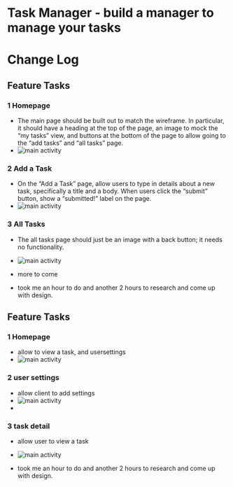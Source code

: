 # Task Manager - build a manager to manage your tasks

# Change Log
## Feature Tasks
### 1 Homepage
- The main page should be built out to match the wireframe. In particular, it should have a heading at the top of the page, an image to mock the “my tasks” view, and buttons at the bottom of the page to allow going to the “add tasks” and “all tasks” page.
- ![main activity](/taskmaster/screenshots/lab26_mainactivity.png)

### 2 Add a Task
- On the “Add a Task” page, allow users to type in details about a new task, specifically a title and a body. When users click the “submit” button, show a “submitted!” label on the page.
- ![main activity](/taskmaster/screenshots/lab26_addactivity.png)
### 3 All Tasks
- The all tasks page should just be an image with a back button; it needs no functionality.
- ![main activity](/taskmaster/screenshots/lab26_allactivity.png)
- more to come

- took me an hour to do and another 2 hours to research and come up with design.

## Feature Tasks
### 1 Homepage
- allow to view a task, and usersettings
- ![main activity](/taskmaster/screenshots/lab27_main.png)

### 2 user settings
- allow client to add settings 
- ![main activity](/taskmaster/screenshots/lab27_settings.png)
- 
### 3 task detail
- allow user to view a task
- ![main activity](/taskmaster/screenshots/lab27_taskDetail.png)

- took me an hour to do and another 2 hours to research and come up with design.

